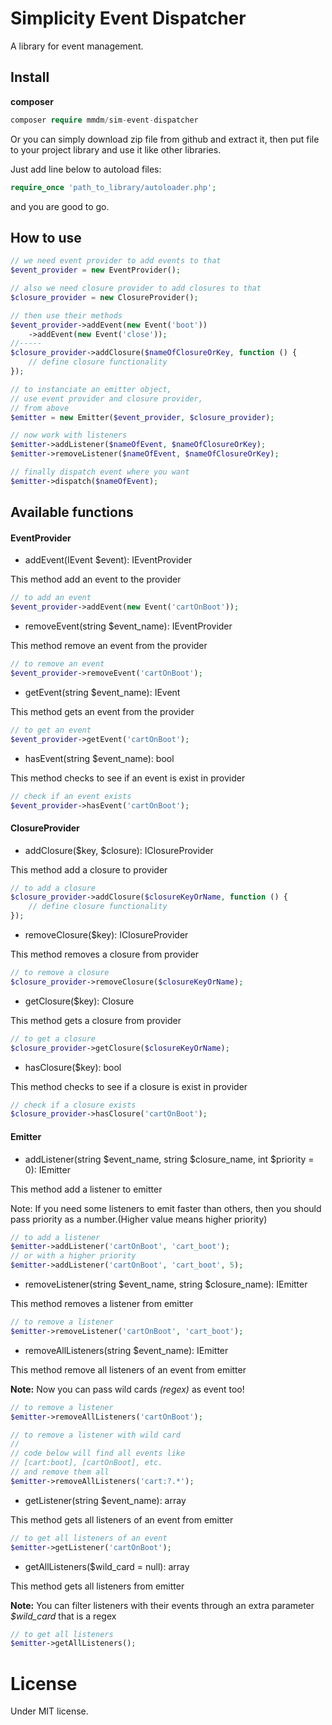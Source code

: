 # Simplicity Event Dispatcher
A library for event management.

## Install
**composer**
```php 
composer require mmdm/sim-event-dispatcher
```

Or you can simply download zip file from github and extract it, 
then put file to your project library and use it like other libraries.

Just add line below to autoload files:

```php
require_once 'path_to_library/autoloader.php';
```

and you are good to go.

## How to use
```php
// we need event provider to add events to that
$event_provider = new EventProvider();

// also we need closure provider to add closures to that
$closure_provider = new ClosureProvider();

// then use their methods
$event_provider->addEvent(new Event('boot'))
    ->addEvent(new Event('close'));
//-----
$closure_provider->addClosure($nameOfClosureOrKey, function () {
    // define closure functionality
});

// to instanciate an emitter object,
// use event provider and closure provider,
// from above
$emitter = new Emitter($event_provider, $closure_provider);

// now work with listeners
$emitter->addListener($nameOfEvent, $nameOfClosureOrKey);
$emitter->removeListener($nameOfEvent, $nameOfClosureOrKey);

// finally dispatch event where you want
$emitter->dispatch($nameOfEvent);
```

## Available functions

#### EventProvider

- addEvent(IEvent $event): IEventProvider

This method add an event to the provider

```php
// to add an event
$event_provider->addEvent(new Event('cartOnBoot'));
```

- removeEvent(string $event_name): IEventProvider

This method remove an event from the provider

```php
// to remove an event
$event_provider->removeEvent('cartOnBoot');
```

- getEvent(string $event_name): IEvent

This method gets an event from the provider

```php
// to get an event
$event_provider->getEvent('cartOnBoot');
```

- hasEvent(string $event_name): bool

This method checks to see if an event is exist in provider

```php
// check if an event exists
$event_provider->hasEvent('cartOnBoot');
```

#### ClosureProvider

- addClosure($key, $closure): IClosureProvider

This method add a closure to provider

```php
// to add a closure
$closure_provider->addClosure($closureKeyOrName, function () {
    // define closure functionality
});
```

- removeClosure($key): IClosureProvider

This method removes a closure from provider

```php
// to remove a closure
$closure_provider->removeClosure($closureKeyOrName);
```

- getClosure($key): Closure

This method gets a closure from provider

```php
// to get a closure
$closure_provider->getClosure($closureKeyOrName);
```

- hasClosure($key): bool

This method checks to see if a closure is exist in provider

```php
// check if a closure exists
$closure_provider->hasClosure('cartOnBoot');
```

#### Emitter

- addListener(string $event_name, string $closure_name, int $priority = 0): IEmitter

This method add a listener to emitter

Note: If you need some listeners to emit faster than others, 
then you should pass priority as a number.(Higher value means higher priority)

```php
// to add a listener
$emitter->addListener('cartOnBoot', 'cart_boot');
// or with a higher priority
$emitter->addListener('cartOnBoot', 'cart_boot', 5);
```

- removeListener(string $event_name, string $closure_name): IEmitter

This method removes a listener from emitter

```php
// to remove a listener
$emitter->removeListener('cartOnBoot', 'cart_boot');
```

- removeAllListeners(string $event_name): IEmitter

This method remove all listeners of an event from emitter

**Note:** Now you can pass wild cards *(regex)* as event too!

```php
// to remove a listener
$emitter->removeAllListeners('cartOnBoot');

// to remove a listener with wild card
//
// code below will find all events like
// [cart:boot], [cartOnBoot], etc.
// and remove them all
$emitter->removeAllListeners('cart:?.*');
```

- getListener(string $event_name): array

This method gets all listeners of an event from emitter

```php
// to get all listeners of an event
$emitter->getListener('cartOnBoot');
```

- getAllListeners($wild_card = null): array

This method gets all listeners from emitter

**Note:** You can filter listeners with their events through an 
extra parameter *$wild_card* that is a regex

```php
// to get all listeners
$emitter->getAllListeners();
```

# License
Under MIT license.